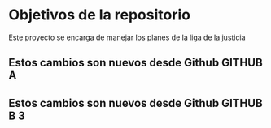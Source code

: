 # Objetivos de la repositorio

Este proyecto se encarga de manejar los planes de la liga de la justicia


## Estos cambios son nuevos desde Github GITHUB A
## Estos cambios son nuevos desde Github GITHUB B 3
